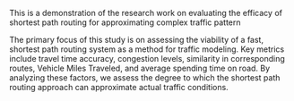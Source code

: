 This is a demonstration of the research work on evaluating the efficacy of shortest path routing for approximating complex traffic pattern

The primary focus of this study is on assessing the viability of a fast, shortest path routing system as a method for traffic modeling. Key metrics include travel time accuracy, congestion levels, similarity in corresponding routes, Vehicle Miles Traveled, and average spending time on road. By analyzing these factors, we assess the degree to which the shortest path routing approach can approximate actual traffic conditions.
